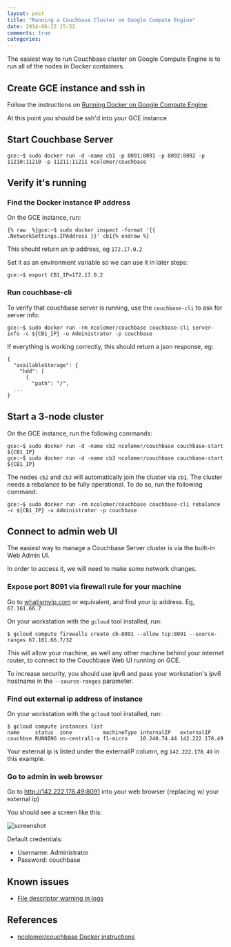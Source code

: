 ```yaml
---
layout: post
title: "Running a Couchbase Cluster on Google Compute Engine"
date: 2014-06-22 15:52
comments: true
categories: 
---
```


The easiest way to run Couchbase cluster on Google Compute Engine is to run all of the nodes in Docker containers.

## Create GCE instance and ssh in

Follow the instructions on [Running Docker on Google Compute Engine](http://docs.docker.com/installation/google/).

At this point you should be ssh'd into your GCE instance

## Start Couchbase Server

```
gce:~$ sudo docker run -d -name cb1 -p 8091:8091 -p 8092:8092 -p 11210:11210 -p 11211:11211 ncolomer/couchbase
```

## Verify it's running

### Find the Docker instance IP address

On the GCE instance, run:

```
{% raw  %}gce:~$ sudo docker inspect -format '{{ .NetworkSettings.IPAddress }}' cb1{% endraw %}
```

This should return an ip address, eg `172.17.0.2`

Set it as an environment variable so we can use it in later steps:

```
gce:~$ export CB1_IP=172.17.0.2
```

### Run couchbase-cli

To verify that couchbase server is running, use the `couchbase-cli` to ask for server info:

```
gce:~$ sudo docker run -rm ncolomer/couchbase couchbase-cli server-info -c ${CB1_IP} -u Administrator -p couchbase
```

If everything is working correctly, this should return a json response, eg:

```
{
  "availableStorage": {
    "hdd": [
      {
        "path": "/",
  ...
}
```

## Start a 3-node cluster

On the GCE instance, run the following commands:

```
gce:~$ sudo docker run -d -name cb2 ncolomer/couchbase couchbase-start ${CB1_IP}
gce:~$ sudo docker run -d -name cb3 ncolomer/couchbase couchbase-start ${CB1_IP}
```

The nodes `cb2` and `cb3` will automatically join the cluster via `cb1`. The cluster needs a rebalance to be fully operational. To do so, run the following command:

```
gce:~$ sudo docker run -rm ncolomer/couchbase couchbase-cli rebalance -c ${CB1_IP} -u Administrator -p couchbase
```

## Connect to admin web UI

The easiest way to manage a Couchbase Server cluster is via the built-in Web Admin UI.

In order to access it, we will need to make some network changes.

### Expose port 8091 via firewall rule for your machine

Go to [whatismyip.com](http://www.whatismyip.com/) or equivalent, and find your ip address.  Eg, `67.161.66.7`

On your workstation with the `gcloud` tool installed, run:

```
$ gcloud compute firewalls create cb-8091 --allow tcp:8091 --source-ranges 67.161.66.7/32
```

This will allow your machine, as well any other machine behind your internet router, to connect to the Couchbase Web UI running on GCE.

To increase security, you should use ipv6 and pass your workstation's ipv6 hostname in the `--source-ranges` parameter.

### Find out external ip address of instance

On your workstation with the `gcloud` tool installed, run:

```
$ gcloud compute instances list
name     status  zone          machineType internalIP   externalIP
couchbse RUNNING us-central1-a f1-micro    10.240.74.44 142.222.178.49
```
Your external ip is listed under the externalIP column, eg `142.222.178.49` in this example.

### Go to admin in web browser

Go to http://142.222.178.49:8091 into your web browser (replacing w/ your external ip)

You should see a screen like this:

![screenshot](http://cl.ly/image/2m1i01192U0G/Screen%20Shot%202014-06-22%20at%207.07.36%20PM.png)

Default credentials:

* Username: Administrator
* Password: couchbase

## Known issues

* [File descriptor warning in logs](http://stackoverflow.com/questions/24356815/running-couchbase-under-gce-docker-and-getting-error-about-max-number-of-files)

## References

* [ncolomer/couchbase Docker instructions](https://registry.hub.docker.com/u/ncolomer/couchbase/)